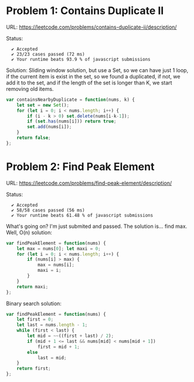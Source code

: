 # Problem 1: Contains Duplicate II

URL: https://leetcode.com/problems/contains-duplicate-ii/description/

Status:
```
  ✔ Accepted
  ✔ 23/23 cases passed (72 ms)
  ✔ Your runtime beats 93.9 % of javascript submissions
```

Solution: Sliding window solution, but use a Set, so we can have just 1 loop, if the current item is exist in the set, so we found a duplicated, if not, we add it to the set, and if the length of the set is longer than K, we start removing old items.

```javascript
var containsNearbyDuplicate = function(nums, k) {
    let set = new Set();
    for (let i = 0; i < nums.length; i++) {
        if (i - k > 0) set.delete(nums[i-k-1]);
        if (set.has(nums[i])) return true;
        set.add(nums[i]);
    }
    return false;
};
```

# Problem 2: Find Peak Element

URL: https://leetcode.com/problems/find-peak-element/description/

Status:

```
  ✔ Accepted
  ✔ 58/58 cases passed (56 ms)
  ✔ Your runtime beats 61.48 % of javascript submissions
```

What's going on? I'm just submited and passed. The solution is... find max. Well, O(n) solution:

```javascript
var findPeakElement = function(nums) {
    let max = nums[0]; let maxi = 0;
    for (let i = 0; i < nums.length; i++) {
        if (nums[i] > max) {
            max = nums[i];
            maxi = i;
        }
    }
    return maxi;
};
```

Binary search solution:

```javascript
var findPeakElement = function(nums) {
    let first = 0;
    let last = nums.length - 1;
    while (first < last) {
        let mid = ~~((first + last) / 2);
        if (mid + 1 <= last && nums[mid] < nums[mid + 1])
            first = mid + 1;
        else
            last = mid;
    }
    return first;
};
```
